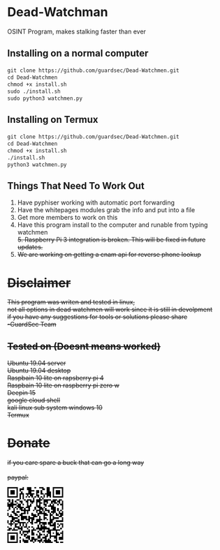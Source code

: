 # Dead-Watchman
OSINT Program, makes stalking faster than ever


## Installing on a normal computer

```
git clone https://github.com/guardsec/Dead-Watchmen.git
cd Dead-Watchmen
chmod +x install.sh
sudo ./install.sh
sudo python3 watchmen.py
```

## Installing on Termux

```
git clone https://github.com/guardsec/Dead-Watchmen.git
cd Dead-Watchmen
chmod +x install.sh
./install.sh
python3 watchmen.py
```

## Things That Need To Work Out

1. Have pyphiser working with automatic port forwarding
2. Have the whitepages modules grab the info and put into a file
3. Get more members to work on this
4. Have this program install to the computer and runable from typing watchmen \
<s>5. Raspberry Pi 3 integration is broken. This will be fixed in future updates.<s>
6. We are working on getting a cnam api for reverse phone lookup

# Disclaimer

This program was writen and tested in linux, \
not all options in dead watchmen will work since it is still in devolpment \
if you have any suggestions for tools or solutions please share \
-GuardSec Team


## Tested on (Doesnt means worked)
Ubuntu 19.04 server \
Ubuntu 19.04 desktop \
Raspbain 10 lite on rapsberry pi 4 \
Raspbain 10 lite on raspberry pi zero w \
Deepin 15 \
google cloud shell \
kali linux sub system windows 10 \
Termux



# Donate
if you care spare a buck that can go a long way \
\
paypal:

<img src="assets\picture\code.png">
